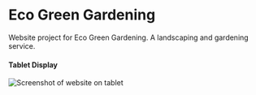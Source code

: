 # Eco Green Gardening

Website project for Eco Green Gardening. A landscaping and gardening service.

#### Tablet Display
![Screenshot of website on tablet](www.billcombsdevelopment.com/images/eg-tablet.png "Tablet Display")
